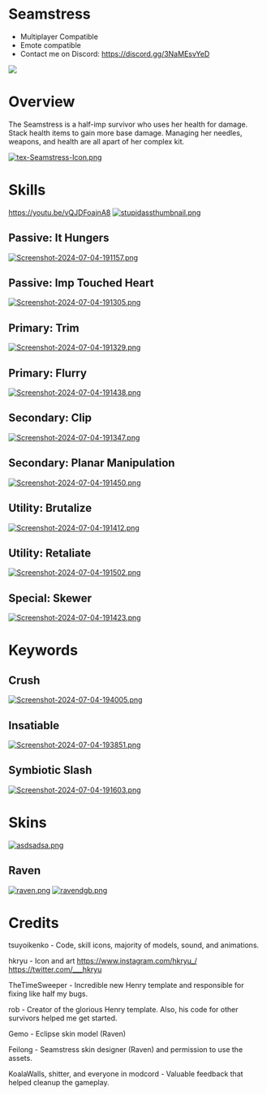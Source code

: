 # Seamstress

- Multiplayer Compatible
- Emote compatible
- Contact me on Discord: https://discord.gg/3NaMEsvYeD

[![](https://i.postimg.cc/zD9FrGdh/Seamstress-MADISON.png)]()

# Overview

The Seamstress is a half-imp survivor who uses her health for damage. Stack health items to gain more base damage. Managing her needles, weapons, and health are all apart of her complex kit.

[![tex-Seamstress-Icon.png](https://i.postimg.cc/vm0T7j2X/tex-Seamstress-Icon.png)]()

# Skills

https://youtu.be/vQJDFoajnA8
[![stupidassthumbnail.png](https://i.postimg.cc/7LZS0jnY/stupidassthumbnail.png)](https://youtu.be/vQJDFoajnA8)

## Passive: **It Hungers**

[![Screenshot-2024-07-04-191157.png](https://i.postimg.cc/BQx1kmnQ/Screenshot-2024-07-04-191157.png)]()

## Passive: **Imp Touched Heart**

[![Screenshot-2024-07-04-191305.png](https://i.postimg.cc/C13z68yq/Screenshot-2024-07-04-191305.png)]()

## Primary: **Trim**

[![Screenshot-2024-07-04-191329.png](https://i.postimg.cc/DfGW4xsd/Screenshot-2024-07-04-191329.png)]()

## Primary: **Flurry**

[![Screenshot-2024-07-04-191438.png](https://i.postimg.cc/8kL5zjQZ/Screenshot-2024-07-04-191438.png)]()

## Secondary: **Clip**

[![Screenshot-2024-07-04-191347.png](https://i.postimg.cc/KY4jGfxT/Screenshot-2024-07-04-191347.png)]()

## Secondary: **Planar Manipulation**

[![Screenshot-2024-07-04-191450.png](https://i.postimg.cc/02xNMP9P/Screenshot-2024-07-04-191450.png)]()

## Utility: **Brutalize**

[![Screenshot-2024-07-04-191412.png](https://i.postimg.cc/KzMYLYKv/Screenshot-2024-07-04-191412.png)]()

## Utility: **Retaliate**

[![Screenshot-2024-07-04-191502.png](https://i.postimg.cc/rwZyP4xw/Screenshot-2024-07-04-191502.png)]()

## Special: **Skewer**

[![Screenshot-2024-07-04-191423.png](https://i.postimg.cc/Gtnmj1YP/Screenshot-2024-07-04-191423.png)]()

# Keywords

## **Crush**

[![Screenshot-2024-07-04-194005.png](https://i.postimg.cc/6QvpD39J/Screenshot-2024-07-04-194005.png)]()

## **Insatiable**

[![Screenshot-2024-07-04-193851.png](https://i.postimg.cc/s2vh1ssw/Screenshot-2024-07-04-193851.png)]()

## **Symbiotic Slash**

[![Screenshot-2024-07-04-191603.png](https://i.postimg.cc/q77wpPNG/Screenshot-2024-07-04-191603.png)]()

# Skins 

[![asdsadsa.png](https://i.postimg.cc/htjdnP0Q/asdsadsa.png)](https://postimg.cc/56h0qJTf)

## Raven

[![raven.png](https://i.postimg.cc/d0yJgnDr/raven.png)](https://postimg.cc/d7JMy22V)
[![ravendgb.png](https://i.postimg.cc/rm605G25/ravendgb.png)](https://postimg.cc/LqT8p1Xs)

# Credits

tsuyoikenko - Code, skill icons, majority of models, sound, and animations.

hkryu - Icon and art https://www.instagram.com/hkryu_/ https://twitter.com/___hkryu

TheTimeSweeper - Incredible new Henry template and responsible for fixing like half my bugs.

rob - Creator of the glorious Henry template. Also, his code for other survivors helped me get started.

Gemo - Eclipse skin model (Raven)

Feilong - Seamstress skin designer (Raven) and permission to use the assets.

KoalaWalls, shitter, and everyone in modcord - Valuable feedback that helped cleanup the gameplay.
